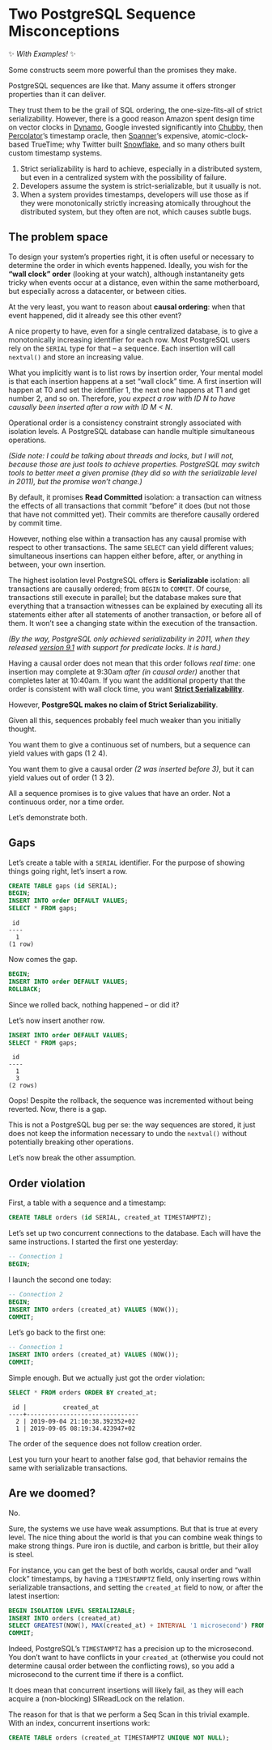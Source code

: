 # Two PostgreSQL Sequence Misconceptions

✨ *With Examples!* ✨

Some constructs seem more powerful than the promises they make.

PostgreSQL sequences are like that. Many assume it offers stronger properties
than it can deliver.

They trust them to be the grail of SQL ordering, the one-size-fits-all of strict
serializability. However, there is a good reason Amazon spent design time on
vector clocks in [Dynamo][], Google invested significantly into [Chubby][], then
[Percolator][]’s timestamp oracle, then [Spanner][]’s expensive,
atomic-clock-based TrueTime; why Twitter built [Snowflake][], and so many others
built custom timestamp systems.

[Dynamo]: https://www.allthingsdistributed.com/files/amazon-dynamo-sosp2007.pdf
[Chubby]: https://static.googleusercontent.com/media/research.google.com/en//archive/chubby-osdi06.pdf
[Percolator]: https://storage.googleapis.com/pub-tools-public-publication-data/pdf/36726.pdf
[Spanner]: https://static.googleusercontent.com/media/research.google.com/en//archive/spanner-osdi2012.pdf
[Snowflake]: https://developer.twitter.com/en/docs/basics/twitter-ids.html

1. Strict serializability is hard to achieve, especially in a distributed
   system, but even in a centralized system with the possibility of failure.
2. Developers assume the system is strict-serializable, but it usually is not.
3. When a system provides timestamps, developers will use those as if they were
   monotonically strictly increasing atomically throughout the distributed
   system, but they often are not, which causes subtle bugs.

## The problem space

To design your system’s properties right, it is often useful or necessary to
determine the order in which events happened. Ideally, you wish for the **“wall
clock” order** (looking at your watch), although instantaneity gets tricky when
events occur at a distance, even within the same motherboard, but especially
across a datacenter, or between cities.

At the very least, you want to reason about **causal ordering**: when that event
happened, did it already see this other event?

A nice property to have, even for a single centralized database, is to give a
monotonically increasing identifier for each row. Most PostgreSQL users rely on
the `SERIAL` type for that – a sequence. Each insertion will call `nextval()`
and store an increasing value.

What you implicitly want is to list rows by insertion order, Your mental model
is that each insertion happens at a set “wall clock” time. A first insertion
will happen at T0 and set the identifier 1, the next one happens at T1 and get
number 2, and so on. Therefore, _you expect a row with ID N to have causally
been inserted after a row with ID M < N_.

Operational order is a consistency constraint strongly associated with isolation
levels. A PostgreSQL database can handle multiple simultaneous operations.

_(Side note: I could be talking about threads and locks, but I will not, because
those are just tools to achieve properties. PostgreSQL may switch tools to
better meet a given promise (they did so with the serializable level in 2011),
but the promise won’t change.)_

By default, it promises **Read Committed** isolation: a transaction can witness
the effects of all transactions that commit “before” it does (but not those that
have not committed yet). Their commits are therefore causally ordered by commit
time.

However, nothing else within a transaction has any causal promise with respect
to other transactions. The same `SELECT` can yield different values;
simultaneous insertions can happen either before, after, or anything in between,
your own insertion.

The highest isolation level PostgreSQL offers is **Serializable** isolation: all
transactions are causally ordered; from `BEGIN` to `COMMIT`. Of course,
transactions still execute in parallel; but the database makes sure that
everything that a transaction witnesses can be explained by executing all its
statements either after all statements of another transaction, or before all of
them. It won’t see a changing state within the execution of the transaction.

_(By the way, PostgreSQL only achieved serializability in 2011, when they
released [version 9.1][] with support for predicate locks. It is hard.)_

[version 9.1]: https://www.postgresql.org/docs/release/9.1.0/

Having a causal order does not mean that this order follows _real time_: one
insertion may complete at 9:30am _after (in causal order)_ another that
completes later at 10:40am. If you want the additional property that the order
is consistent with wall clock time, you want **[Strict Serializability][]**.

[Strict Serializability]: https://jepsen.io/consistency/models/strict-serializable

However, **PostgreSQL makes no claim of Strict Serializability**.

Given all this, sequences probably feel much weaker than you initially thought.

You want them to give a continuous set of numbers, but a sequence can yield
values with gaps (1 2 4).

You want them to give a causal order _(2 was inserted before 3)_, but it can
yield values out of order (1 3 2).

All a sequence promises is to give values that have an order. Not a continuous
order, nor a time order.

Let’s demonstrate both.

## Gaps

Let’s create a table with a `SERIAL` identifier. For the purpose of showing
things going right, let’s insert a row.

```sql
CREATE TABLE gaps (id SERIAL);
BEGIN;
INSERT INTO order DEFAULT VALUES;
SELECT * FROM gaps;
```

     id 
    ----
      1
    (1 row)

Now comes the gap.

```sql
BEGIN;
INSERT INTO order DEFAULT VALUES;
ROLLBACK;
```

Since we rolled back, nothing happened – or did it?

Let’s now insert another row.

```sql
INSERT INTO order DEFAULT VALUES;
SELECT * FROM gaps;
```

     id 
    ----
      1
      3
    (2 rows)

Oops! Despite the rollback, the sequence was incremented without being reverted.
Now, there is a gap.

This is not a PostgreSQL bug per se: the way sequences are stored, it just does
not keep the information necessary to undo the `nextval()` without potentially
breaking other operations.

Let’s now break the other assumption.

## Order violation

First, a table with a sequence and a timestamp:

```sql
CREATE TABLE orders (id SERIAL, created_at TIMESTAMPTZ);
```

Let’s set up two concurrent connections to the database. Each will have the same
instructions. I started the first one yesterday:

```sql
-- Connection 1
BEGIN;
```

I launch the second one today:

```sql
-- Connection 2
BEGIN;
INSERT INTO orders (created_at) VALUES (NOW());
COMMIT;
```

Let’s go back to the first one:

```sql
-- Connection 1
INSERT INTO orders (created_at) VALUES (NOW());
COMMIT;
```

Simple enough. But we actually just got the order violation:

```sql
SELECT * FROM orders ORDER BY created_at;
```

     id |          created_at           
    ----+-------------------------------
      2 | 2019-09-04 21:10:38.392352+02
      1 | 2019-09-05 08:19:34.423947+02

The order of the sequence does not follow creation order.

Lest you turn your heart to another false god, that behavior remains the same
with serializable transactions.

## Are we doomed?

No.

Sure, the systems we use have weak assumptions. But that is true at every level.
The nice thing about the world is that you can combine weak things to make
strong things. Pure iron is ductile, and carbon is brittle, but their alloy is
steel.

For instance, you can get the best of both worlds, causal order and “wall clock”
timestamps, by having a `TIMESTAMPTZ` field, only inserting rows within
serializable transactions, and setting the `created_at` field to now, or after
the latest insertion:

```sql
BEGIN ISOLATION LEVEL SERIALIZABLE;
INSERT INTO orders (created_at)
SELECT GREATEST(NOW(), MAX(created_at) + INTERVAL '1 microsecond') FROM orders;
COMMIT;
```

Indeed, PostgreSQL’s `TIMESTAMPTZ` has a precision up to the microsecond. You
don’t want to have conflicts in your `created_at` (otherwise you could not
determine causal order between the conflicting rows), so you add a microsecond
to the current time if there is a conflict.

It does mean that concurrent insertions will likely fail, as they will each
acquire a (non-blocking) SIReadLock on the relation.

The reason for that is that we perform a Seq Scan in this trivial example.
With an index, concurrent insertions work:

```sql
CREATE TABLE orders (created_at TIMESTAMPTZ UNIQUE NOT NULL);
```

<script type="application/ld+json">
{ "@context": "http://schema.org",
  "@type": "BlogPosting",
  "datePublished": "2019-09-05T17:28:59Z",
  "keywords": "sql" }
</script>
